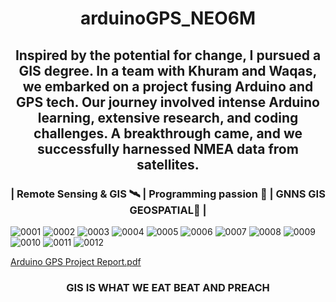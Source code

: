 
<h1 align="center">
arduinoGPS_NEO6M
</h1>
<h2 align="center">
Inspired by the potential for change, I pursued a GIS degree. In a team with Khuram and Waqas, we embarked on a project fusing Arduino and GPS tech. Our journey involved intense Arduino learning, extensive research, and coding challenges. A breakthrough came, and we successfully harnessed NMEA data from satellites.
</h2>
<h3 align="center">
| Remote Sensing & GIS 🛰️ | Programming passion 🌊 | GNNS GIS GEOSPATIAL🌆 |
</h3>




![0001](https://github.com/mhwahla/arduinoGPS_NEO6M/assets/51794945/256963a2-7f3e-4c55-b7e3-b6aff99239b5)
![0002](https://github.com/mhwahla/arduinoGPS_NEO6M/assets/51794945/a89c4f6b-a1de-4fe6-844e-82d4207fe091)
![0003](https://github.com/mhwahla/arduinoGPS_NEO6M/assets/51794945/f076b029-d3c9-4d35-a828-8dee1a370957)
![0004](https://github.com/mhwahla/arduinoGPS_NEO6M/assets/51794945/abfe2690-b740-4e2a-84ae-c0ae5f28bc25)
![0005](https://github.com/mhwahla/arduinoGPS_NEO6M/assets/51794945/ee5d899c-bb78-4afd-b2a7-ce350bdf15a3)
![0006](https://github.com/mhwahla/arduinoGPS_NEO6M/assets/51794945/1d248c0a-96da-4112-9d19-765160124b68)
![0007](https://github.com/mhwahla/arduinoGPS_NEO6M/assets/51794945/ab0e09e6-463b-4bed-acfe-4c03c63dfaae)
![0008](https://github.com/mhwahla/arduinoGPS_NEO6M/assets/51794945/7a76c6b4-280b-4491-93dd-67b727e43246)
![0009](https://github.com/mhwahla/arduinoGPS_NEO6M/assets/51794945/0df2fb48-eef2-4571-ae2a-44efe6d8d18e)
![0010](https://github.com/mhwahla/arduinoGPS_NEO6M/assets/51794945/37b4e377-fbf6-48ca-9702-8cb1ed4439cf)
![0011](https://github.com/mhwahla/arduinoGPS_NEO6M/assets/51794945/1c4f44f7-ff41-40ac-a8c2-5d04d198c6fb)
![0012](https://github.com/mhwahla/arduinoGPS_NEO6M/assets/51794945/576c8a52-bb09-49ea-9c75-9fe015483308)



[Arduino GPS Project Report.pdf](https://github.com/mhwahla/arduinoGPS_NEO6M/files/12817302/Arduino.GPS.Project.Report.pdf)

         



<h3 align="center">
GIS IS WHAT WE EAT BEAT AND PREACH
</h3>

